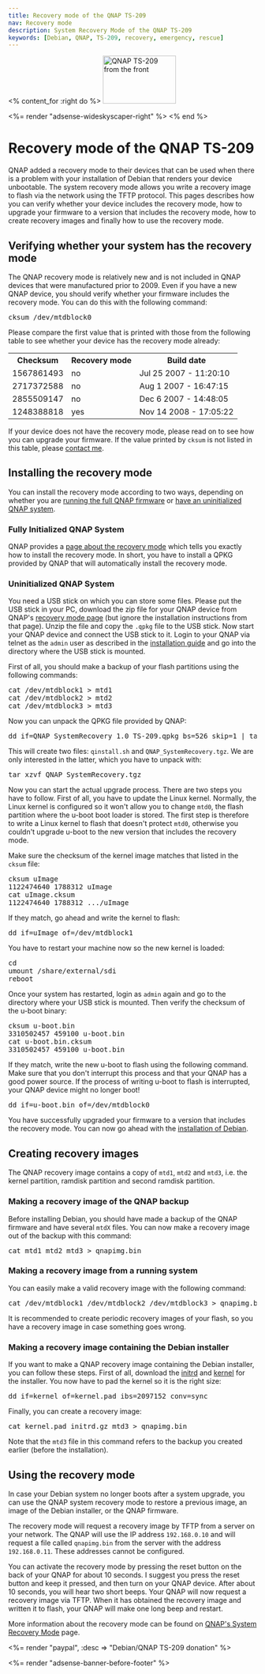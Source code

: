 ```yaml
---
title: Recovery mode of the QNAP TS-209
nav: Recovery mode
description: System Recovery Mode of the QNAP TS-209
keywords: [Debian, QNAP, TS-209, recovery, emergency, rescue]
---
```


<% content_for :right do %>
<img src = "../images/r_ts209_front.jpg" class="border" alt="QNAP TS-209 from the front" width="148" height="97" />

<%= render "adsense-wideskyscaper-right" %>
<% end %>

<h1>Recovery mode of the QNAP TS-209</h1>

QNAP added a recovery mode to their devices that can be used when there is
a problem with your installation of Debian that renders your device
unbootable.  The system recovery mode allows you write a recovery image to
flash via the network using the TFTP protocol.  This pages describes how
you can verify whether your device includes the recovery mode, how to
upgrade your firmware to a version that includes the recovery mode, how to
create recovery images and finally how to use the recovery mode.

<h2><a id = "verify">Verifying whether your system has the recovery mode</a></h2>

The QNAP recovery mode is relatively new and is not included in QNAP
devices that were manufactured prior to 2009.  Even if you have a new QNAP
device, you should verify whether your firmware includes the recovery mode.
You can do this with the following command:

<div class="code">
<pre>
cksum /dev/mtdblock0
</pre>
</div>

Please compare the first value that is printed with those from the
following table to see whether your device has the recovery mode already:

<table>

<tr>
<th>Checksum</th>
<th>Recovery mode</th>
<th>Build date</th>
</tr>

<tr>
<td>1567861493</td>
<td>no</td>
<td>Jul 25 2007 - 11:20:10</td>
</tr>

<tr>
<td>2717372588</td>
<td>no</td>
<td>Aug  1 2007 - 16:47:15</td>
</tr>

<tr>
<td>2855509147</td>
<td>no</td>
<td>Dec  6 2007 - 14:48:05</td>
</tr>

<tr>
<td>1248388818</td>
<td>yes</td>
<td>Nov 14 2008 - 17:05:22</td>
</tr>

</table>

If your device does not have the recovery mode, please read on to see how
you can upgrade your firmware.  If the value printed by `cksum` is not
listed in this table, please <a href = "/contact/">contact me</a>.

<h2><a id = "install">Installing the recovery mode</a></h2>

You can install the recovery mode according to two ways, depending on
whether you are <a href = "#install-initialized">running the full QNAP
firmware</a> or <a href = "#install-uninitialized">have an uninitialized QNAP
system</a>.

<h3><a id = "install-initialized">Fully Initialized QNAP System</a></h3>

QNAP provides a <a href =
"http://wiki.qnap.com/wiki/Emergency_Recovery_Mode">page about the recovery
mode</a> which tells you exactly how to install the recovery mode.  In
short, you have to install a QPKG provided by QNAP that will automatically
install the recovery mode.

<h3><a id = "install-uninitialized">Uninitialized QNAP System</a></h3>

You need a USB stick on which you can store some files.  Please put the USB
stick in your PC, download the zip file for your QNAP device from QNAP's <a
href = "http://wiki.qnap.com/wiki/Emergency_Recovery_Mode">recovery mode
page</a> (but ignore the installation instructions from that page).  Unzip
the file and copy the `.qpkg` file to the USB stick.  Now start your QNAP
device and connect the USB stick to it.  Login to your QNAP via telnet as
the `admin` user as described in the <a href = "../install">installation
guide</a> and go into the directory where the USB stick is mounted.

First of all, you should make a backup of your flash partitions using the
following commands:

<div class="code">
<pre>
cat /dev/mtdblock1 &gt; mtd1
cat /dev/mtdblock2 &gt; mtd2
cat /dev/mtdblock3 &gt; mtd3
</pre>
</div>

Now you can unpack the QPKG file provided by QNAP:

<div class="code">
<pre>
dd if=QNAP_SystemRecovery_1.0_TS-209.qpkg bs=526 skip=1 | tar xzv
</pre>
</div>

This will create two files: `qinstall.sh` and `QNAP_SystemRecovery.tgz`.
We are only interested in the latter, which you have to unpack with:

<div class="code">
<pre>
tar xzvf QNAP_SystemRecovery.tgz
</pre>
</div>

Now you can start the actual upgrade process.  There are two steps you have
to follow.  First of all, you have to update the Linux kernel.  Normally,
the Linux kernel is configured so it won't allow you to change `mtd0`, the
flash partition where the u-boot boot loader is stored.  The first step is
therefore to write a Linux kernel to flash that doesn't protect `mtd0`,
otherwise you couldn't upgrade u-boot to the new version that includes the
recovery mode.

Make sure the checksum of the kernel image matches that listed in the
`cksum` file:

<div class="code">
<pre>
cksum uImage
1122474640 1788312 uImage
cat uImage.cksum
1122474640 1788312 .../uImage
</pre>
</div>

If they match, go ahead and write the kernel to flash:

<div class="code">
<pre>
dd if=uImage of=/dev/mtdblock1
</pre>
</div>

You have to restart your machine now so the new kernel is loaded:

<div class="code">
<pre>
cd
umount /share/external/sdi
reboot
</pre>
</div>

Once your system has restarted, login as `admin` again and go to the
directory where your USB stick is mounted.  Then verify the checksum of the
u-boot binary:

<div class="code">
<pre>
cksum u-boot.bin
3310502457 459100 u-boot.bin
cat u-boot.bin.cksum
3310502457 459100 u-boot.bin
</pre>
</div>

If they match, write the new u-boot to flash using the following command.
Make sure that you don't interrupt this process and that your QNAP has a
good power source.  If the process of writing u-boot to flash is
interrupted, your QNAP device might no longer boot!

<div class="code">
<pre>
dd if=u-boot.bin of=/dev/mtdblock0
</pre>
</div>

You have successfully upgraded your firmware to a version that includes the
recovery mode.  You can now go ahead with the <a href =
"../install">installation of Debian</a>.

<h2><a id = "create">Creating recovery images</a></h2>

The QNAP recovery image contains a copy of `mtd1`, `mtd2` and `mtd3`, i.e.
the kernel partition, ramdisk partition and second ramdisk partition.

<h3><a id = "image-qnap">Making a recovery image of the QNAP backup</a></h3>

Before installing Debian, you should have made a backup of the QNAP
firmware and have several `mtdX` files.  You can now make a recovery image
out of the backup with this command:

<div class="code">
<pre>
cat mtd1 mtd2 mtd3 &gt; qnapimg.bin
</pre>
</div>

<h3><a id = "image-system">Making a recovery image from a running system</a></h3>

You can easily make a valid recovery image with the following command:

<div class="code">
<pre>
cat /dev/mtdblock1 /dev/mtdblock2 /dev/mtdblock3 &gt; qnapimg.bin
</pre>
</div>

It is recommended to create periodic recovery images of your flash,
so you have a recovery image in case something goes wrong.

<h3><a id = "image-di">Making a recovery image containing the Debian installer</a></h3>

If you want to make a QNAP recovery image containing the Debian installer,
you can follow these steps.  First of all, download the <a href =
"http://ftp.nl.debian.org/debian/dists/stable/main/installer-armel/current/images/orion5x/network-console/qnap/ts-209/initrd.gz">initrd</a>
and <a href =
"http://ftp.nl.debian.org/debian/dists/stable/main/installer-armel/current/images/orion5x/network-console/qnap/ts-209/kernel">kernel</a>
for the installer.  You now have to pad the kernel so it is the right size:

<div class="code">
<pre>
dd if=kernel of=kernel.pad ibs=2097152 conv=sync
</pre>
</div>

Finally, you can create a recovery image:

<div class="code">
<pre>
cat kernel.pad initrd.gz mtd3 &gt; qnapimg.bin
</pre>
</div>

Note that the `mtd3` file in this command refers to the backup you created
earlier (before the installation).

<h2><a id = "use">Using the recovery mode</a></h2>

In case your Debian system no longer boots after a system upgrade, you can
use the QNAP system recovery mode to restore a previous image, an image of
the Debian installer, or the QNAP firmware.

The recovery mode will request a recovery image by TFTP from a server on
your network.  The QNAP will use the IP address `192.168.0.10` and will
request a file called `qnapimg.bin` from the server with the address
`192.168.0.11`.  These addresses cannot be configured.

You can activate the recovery mode by pressing the reset button on the back
of your QNAP for about 10 seconds.  I suggest you press the reset button
and keep it pressed, and then turn on your QNAP device.  After about 10
seconds, you will hear two short beeps.  Your QNAP will now request a
recovery image via TFTP.  When it has obtained the recovery image and
written it to flash, your QNAP will make one long beep and restart.

More information about the recovery mode can be found on <a href =
"http://wiki.qnap.com/wiki/Emergency_Recovery_Mode">QNAP's System Recovery
Mode</a> page.

<%= render "paypal", :desc => "Debian/QNAP TS-209 donation" %>

<div class="bbf">
<%= render "adsense-banner-before-footer" %>
</div>

